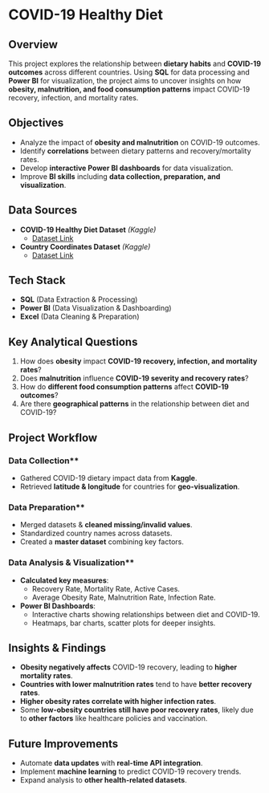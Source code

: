 # COVID-19 Healthy Diet 

## Overview
This project explores the relationship between **dietary habits** and **COVID-19 outcomes** across different countries. Using **SQL** for data processing and **Power BI** for visualization, the project aims to uncover insights on how **obesity, malnutrition, and food consumption patterns** impact COVID-19 recovery, infection, and mortality rates.

## Objectives
- Analyze the impact of **obesity and malnutrition** on COVID-19 outcomes.
- Identify **correlations** between dietary patterns and recovery/mortality rates.
- Develop **interactive Power BI dashboards** for data visualization.
- Improve **BI skills** including **data collection, preparation, and visualization**.

## Data Sources
- **COVID-19 Healthy Diet Dataset** *(Kaggle)*
  - [Dataset Link](https://www.kaggle.com/datasets/mariaren/covid19-healthy-diet-dataset)
- **Country Coordinates Dataset** *(Kaggle)*
  - [Dataset Link](https://www.kaggle.com/datasets/paultimothymooney/latitude-and-longitude-for-every-country-and-state)

## Tech Stack
- **SQL** (Data Extraction & Processing)
- **Power BI** (Data Visualization & Dashboarding)
- **Excel** (Data Cleaning & Preparation)

## Key Analytical Questions
1. How does **obesity** impact **COVID-19 recovery, infection, and mortality rates**?
2. Does **malnutrition** influence **COVID-19 severity and recovery rates**?
3. How do **different food consumption patterns** affect **COVID-19 outcomes**?
4. Are there **geographical patterns** in the relationship between diet and COVID-19?

## Project Workflow
### Data Collection**
- Gathered COVID-19 dietary impact data from **Kaggle**.
- Retrieved **latitude & longitude** for countries for **geo-visualization**.

### Data Preparation**
- Merged datasets & **cleaned missing/invalid values**.
- Standardized country names across datasets.
- Created a **master dataset** combining key factors.

### Data Analysis & Visualization**
- **Calculated key measures**: 
  - Recovery Rate, Mortality Rate, Active Cases.
  - Average Obesity Rate, Malnutrition Rate, Infection Rate.
- **Power BI Dashboards**:
  - Interactive charts showing relationships between diet and COVID-19.
  - Heatmaps, bar charts, scatter plots for deeper insights.

## Insights & Findings
- **Obesity negatively affects** COVID-19 recovery, leading to **higher mortality rates**.
- **Countries with lower malnutrition rates** tend to have **better recovery rates**.
- **Higher obesity rates correlate with higher infection rates**.
- Some **low-obesity countries still have poor recovery rates**, likely due to **other factors** like healthcare policies and vaccination.

## Future Improvements
- Automate **data updates** with **real-time API integration**.
- Implement **machine learning** to predict COVID-19 recovery trends.
- Expand analysis to **other health-related datasets**.


